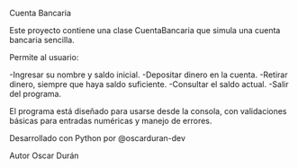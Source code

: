 Cuenta Bancaria

Este proyecto contiene una clase CuentaBancaria que simula una cuenta bancaria sencilla.

Permite al usuario:

-Ingresar su nombre y saldo inicial.
-Depositar dinero en la cuenta.
-Retirar dinero, siempre que haya saldo suficiente.
-Consultar el saldo actual.
-Salir del programa.

El programa está diseñado para usarse desde la consola, con validaciones básicas para entradas numéricas y manejo de errores.

Desarrollado con Python por @oscarduran-dev

Autor
Oscar Durán
